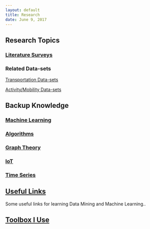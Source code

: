 ```yaml
---
layout: default
title: Research
date: June 9, 2017
---
```

## Research Topics

### [Literature Surveys](Research/Literature-Survey)

<!-- ### Beacons
[A Industry Implementation of Beacon Localization](Research/Beacon/Beacon-Localization-Industry) 
[Entrance and Departure Detection Base on BLE Beacon RSSI - Filtering and Shaving](Research/Beacon/Beacon-Filtering)  -->

### Related Data-sets

[Transportation Data-sets](Research/Data-sets/Transportation-Datasets)

[Activity/Mobility Data-sets](Research/Data-sets/Data-set-Preparation)

## Backup Knowledge

### [Machine Learning](MachineLearning)

### [Algorithms](Research/algorithms)

### [Graph Theory](Research/graphTheory) 

### [IoT](Research/ioT)

### [Time Series](Research/time-series)

## [Useful Links](usefulLinks)
Some useful links for  learning Data Mining and Machine Learning..

## [Toolbox I Use](toolbox)

<!-- ## Work Publishing
[Conferences Info](Research/Paper/Conferences-Info) -->

